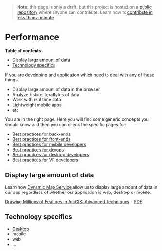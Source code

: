 > **Note**: this page is only a draft, but this project is hosted on a [public repository](https://github.com/hhkaos/awesome-arcgis) where anyone can contribute. Learn how to [contribute in less than a minute](https://github.com/hhkaos/awesome-arcgis/blob/master/CONTRIBUTING.md#contributions).

# Performance
<!-- START doctoc generated TOC please keep comment here to allow auto update -->
<!-- DON'T EDIT THIS SECTION, INSTEAD RE-RUN doctoc TO UPDATE -->
**Table of contents**

- [Display large amount of data](#display-large-amount-of-data)
- [Technology specifics](#technology-specifics)

<!-- END doctoc generated TOC please keep comment here to allow auto update -->

If you are developing and application which need to deal with any of these things:
* Display large amount of data in the browser
* Analyze / store TeraBytes of data
* Work with real time data
* Lightweight mobile apps
* etc

You are in the right page. Here you will find some generic concepts you should
know and then you can check the specific pages for:
* [Best practices for back-ends](../../../back-end/best-practices/README.md)
* [Best practices for front-ends](../../../front-end/best-practices/README.md)
* [Best practices for mobile developers](../../../mobile/best-practices/README.md)
* [Best practices for devops](../../../devops/best-practices/README.md)
* [Best practices for desktop developers](../../../desktop/best-practices/README.md)
* [Best practices for VR developers](../../../esri/emerging-technologies/vr/best-practices/README.md)

## Display large amount of data
Learn how [Dynamic Map Service](../../content/service-types/map-service/dynamic-map-service/README.md)
allow us to display large amount of data in our app regardless of whether our
application is web, desktop or mobile.


[Drawing Millions of Features in ArcGIS: Advanced Techniques](https://www.esri.com/training/catalog/57630434851d31e02a43ef39/drawing-millions-of-features-in-arcgis:-advanced-techniques/) -
[PDF](http://proceedings.esri.com/library/userconf/devsummit16/papers/dev_int_169.pdf)

## Technology specifics

* [Desktop](../../desktop/best-practices/performance/README.md)
* mobile
* web
* ...
